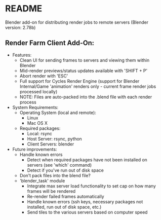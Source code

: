 # README

Blender add-on for distributing render jobs to remote servers (Blender version: 2.78b)

## Render Farm Client Add-On:
  * Features:
      * Clean UI for sending frames to servers and viewing them within Blender
      * Mid-render previews/status updates available with 'SHIFT + P'
      * Abort render with 'ESC'
      * Full support for Cycles Render Engine (support for Blender Internal/Game 'animation' renders only - current frame render jobs processed locally)
      * NOTE: Files are auto-packed into the .blend file with each render process
  * System Requirements:
      * Operating System (local and remote):
          * Linux
          * Mac OS X
      * Required packages:
          * Local: rsync
          * Host Server: rsync, python
          * Client Servers: blender
  * Future improvements:
      * Handle known errors
          * Detect when required packages have not been installed on servers (see 'which' command)
          * Detect if you've run out of disk space
      * Don't pack files into the blend file?
      * 'blender_task' module
          * Integrate max server load functionality to set cap on how many frames will be rendered
          * Re-render failed frames automatically
          * Handle known errors (ssh keys, necessary packages not installed, run out of disk space, etc.)
          * Send tiles to the various servers based on computer speed

